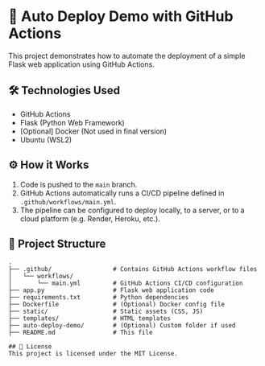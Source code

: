 # 🚀 Auto Deploy Demo with GitHub Actions

This project demonstrates how to automate the deployment of a simple Flask web application using GitHub Actions.

## 🛠️ Technologies Used
- GitHub Actions
- Flask (Python Web Framework)
- [Optional] Docker (Not used in final version)
- Ubuntu (WSL2)

## ⚙️ How it Works
1. Code is pushed to the `main` branch.
2. GitHub Actions automatically runs a CI/CD pipeline defined in `.github/workflows/main.yml`.
3. The pipeline can be configured to deploy locally, to a server, or to a cloud platform (e.g. Render, Heroku, etc.).

## 📂 Project Structure

```plaintext
.
├── .github/                 # Contains GitHub Actions workflow files
│   └── workflows/
│       └── main.yml         # GitHub Actions CI/CD configuration
├── app.py                   # Flask web application code
├── requirements.txt         # Python dependencies
├── Dockerfile               # (Optional) Docker config file
├── static/                  # Static assets (CSS, JS)
├── templates/               # HTML templates
├── auto-deploy-demo/        # (Optional) Custom folder if used
├── README.md                # This file

## 📄 License
This project is licensed under the MIT License.
